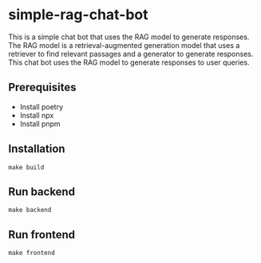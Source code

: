 # simple-rag-chat-bot

This is a simple chat bot that uses the RAG model to generate responses. The RAG model is a retrieval-augmented generation model that uses a retriever to find relevant passages and a generator to generate responses. This chat bot uses the RAG model to generate responses to user queries.

## Prerequisites
- Install poetry
- Install npx
- Install pnpm

## Installation
```
make build
```

## Run backend
```
make backend
```

## Run frontend
```
make frontend
```